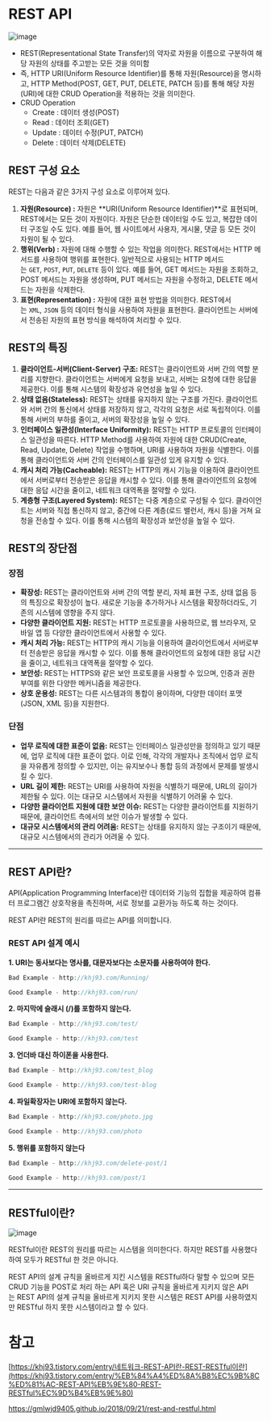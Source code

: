 # **REST API**

![image](https://github.com/YuHyeonWook/TIL/assets/110236953/a1e5ef79-55e5-4b7b-9794-55dcf786f6d7)

- REST(Representational State Transfer)의 약자로 자원을 이름으로 구분하여 해당 자원의 상태를 주고받는 모든 것을 의미함
- 즉, HTTP URI(Uniform Resource Identifier)를 통해 자원(Resource)을 명시하고, HTTP Method(POST, GET, PUT, DELETE, PATCH 등)를 통해 해당 자원(URI)에 대한 CRUD Operation을 적용하는 것을 의미한다.
- CRUD Operation
  - Create : 데이터 생성(POST)
  - Read : 데이터 조회(GET)
  - Update : 데이터 수정(PUT, PATCH)
  - Delete : 데이터 삭제(DELETE)

## **REST 구성 요소**

REST는 다음과 같은 3가지 구성 요소로 이루어져 있다.

1. **자원(Resource) :** 자원은 **URI(Uniform Resource Identifier)**로 표현되며, REST에서는 모든 것이 자원이다. 자원은 단순한 데이터일 수도 있고, 복잡한 데이터 구조일 수도 있다. 예를 들어, 웹 사이트에서 사용자, 게시물, 댓글 등 모든 것이 자원이 될 수 있다.
2. **행위(Verb) :** 자원에 대해 수행할 수 있는 작업을 의미한다. REST에서는 HTTP 메서드를 사용하여 행위를 표현한다. 일반적으로 사용되는 HTTP 메서드는 `GET`, `POST`, `PUT`, `DELETE` 등이 있다. 예를 들어, GET 메서드는 자원을 조회하고, POST 메서드는 자원을 생성하며, PUT 메서드는 자원을 수정하고, DELETE 메서드는 자원을 삭제한다.
3. **표현(Representation) :** 자원에 대한 표현 방법을 의미한다. REST에서는 `XML`, `JSON` 등의 데이터 형식을 사용하여 자원을 표현한다. 클라이언트는 서버에서 전송된 자원의 표현 방식을 해석하여 처리할 수 있다.

## **REST의 특징**

1. **클라이언트-서버(Client-Server) 구조:** REST는 클라이언트와 서버 간의 역할 분리를 지향한다. 클라이언트는 서버에게 요청을 보내고, 서버는 요청에 대한 응답을 제공한다. 이를 통해 시스템의 확장성과 유연성을 높일 수 있다.
2. **상태 없음(Stateless):** REST는 상태를 유지하지 않는 구조를 가진다. 클라이언트와 서버 간의 통신에서 상태를 저장하지 않고, 각각의 요청은 서로 독립적이다. 이를 통해 서버의 부하를 줄이고, 서버의 확장성을 높일 수 있다.
3. **인터페이스 일관성(Interface Uniformity):** REST는 HTTP 프로토콜의 인터페이스 일관성을 따른다. HTTP Method를 사용하여 자원에 대한 CRUD(Create, Read, Update, Delete) 작업을 수행하며, URI를 사용하여 자원을 식별한다. 이를 통해 클라이언트와 서버 간의 인터페이스를 일관성 있게 유지할 수 있다.
4. **캐시 처리 가능(Cacheable):** REST는 HTTP의 캐시 기능을 이용하여 클라이언트에서 서버로부터 전송받은 응답을 캐시할 수 있다. 이를 통해 클라이언트의 요청에 대한 응답 시간을 줄이고, 네트워크 대역폭을 절약할 수 있다.
5. **계층형 구조(Layered System):** REST는 다중 계층으로 구성될 수 있다. 클라이언트는 서버와 직접 통신하지 않고, 중간에 다른 계층(로드 밸런서, 캐시 등)을 거쳐 요청을 전송할 수 있다. 이를 통해 시스템의 확장성과 보안성을 높일 수 있다.

## REST의 장단점

### 장점

- **확장성:** REST는 클라이언트와 서버 간의 역할 분리, 자체 표현 구조, 상태 없음 등의 특징으로 확장성이 높다. 새로운 기능을 추가하거나 시스템을 확장하더라도, 기존의 시스템에 영향을 주지 않다.
- **다양한 클라이언트 지원:** REST는 HTTP 프로토콜을 사용하므로, 웹 브라우저, 모바일 앱 등 다양한 클라이언트에서 사용할 수 있다.
- **캐시 처리 가능:** REST는 HTTP의 캐시 기능을 이용하여 클라이언트에서 서버로부터 전송받은 응답을 캐시할 수 있다. 이를 통해 클라이언트의 요청에 대한 응답 시간을 줄이고, 네트워크 대역폭을 절약할 수 있다.
- **보안성:** REST는 HTTPS와 같은 보안 프로토콜을 사용할 수 있으며, 인증과 권한 부여를 위한 다양한 메커니즘을 제공한다.
- **상호 운용성:** REST는 다른 시스템과의 통합이 용이하며, 다양한 데이터 포맷(JSON, XML 등)을 지원한다.

### 단점

- **업무 로직에 대한 표준이 없음:** REST는 인터페이스 일관성만을 정의하고 있기 때문에, 업무 로직에 대한 표준이 없다. 이로 인해, 각각의 개발자나 조직에서 업무 로직을 자유롭게 정의할 수 있지만, 이는 유지보수나 통합 등의 과정에서 문제를 발생시킬 수 있다.
- **URL 길이 제한:** REST는 URI를 사용하여 자원을 식별하기 때문에, URL의 길이가 제한될 수 있다. 이는 대규모 시스템에서 자원을 식별하기 어려울 수 있다.
- **다양한 클라이언트 지원에 대한 보안 이슈:** REST는 다양한 클라이언트를 지원하기 때문에, 클라이언트 측에서의 보안 이슈가 발생할 수 있다.
- **대규모 시스템에서의 관리 어려움:** REST는 상태를 유지하지 않는 구조이기 때문에, 대규모 시스템에서의 관리가 어려울 수 있다.

---

## **REST API란?**

API(Application Programming Interface)란 데이터와 기능의 집합을 제공하여 컴퓨터 프로그램간 상호작용을 촉진하며, 서로 정보를 교환가능 하도록 하는 것이다.

REST API란 REST의 원리를 따르는 API를 의미합니다.

### **REST API 설계 예시**

**1. URI는 동사보다는 명사를, 대문자보다는 소문자를 사용하여야 한다.**

```jsx
Bad Example - http://khj93.com/Running/

Good Example - http://khj93.com/run/
```

**2. 마지막에 슬래시 (/)를 포함하지 않는다.**

```jsx
Bad Example - http://khj93.com/test/ 

Good Example - http://khj93.com/test
```

**3. 언더바 대신 하이폰을 사용한다.**

```jsx
Bad Example - http://khj93.com/test_blog

Good Example - http://khj93.com/test-blog
```

**4. 파일확장자는 URI에 포함하지 않는다.**

```jsx
Bad Example - http://khj93.com/photo.jpg  

Good Example - http://khj93.com/photo
```

**5. 행위를 포함하지 않는다**

```jsx
Bad Example - http://khj93.com/delete-post/1 
 
Good Example - http://khj93.com/post/1
```

---

## **RESTful이란?**

![image](https://github.com/YuHyeonWook/TIL/assets/110236953/c81ae8e4-b387-4df3-9fa3-66c0e367046f)


RESTful이란 REST의 원리를 따르는 시스템을 의미한다다. 하지만 REST를 사용했다 하여 모두가 RESTful 한 것은 아니다.

REST API의 설계 규칙을 올바르게 지킨 시스템을 RESTful하다 말할 수 있으며 모든 CRUD 기능을 POST로 처리 하는 API 혹은 URI 규칙을 올바르게 지키지 않은 API는 REST API의 설계 규칙을 올바르게 지키지 못한 시스템은 REST API를 사용하였지만 RESTful 하지 못한 시스템이라고 할 수 있다.

# 참고

[https://khj93.tistory.com/entry/네트워크-REST-API란-REST-RESTful이란](https://khj93.tistory.com/entry/%EB%84%A4%ED%8A%B8%EC%9B%8C%ED%81%AC-REST-API%EB%9E%80-REST-RESTful%EC%9D%B4%EB%9E%80)

https://gmlwjd9405.github.io/2018/09/21/rest-and-restful.html
